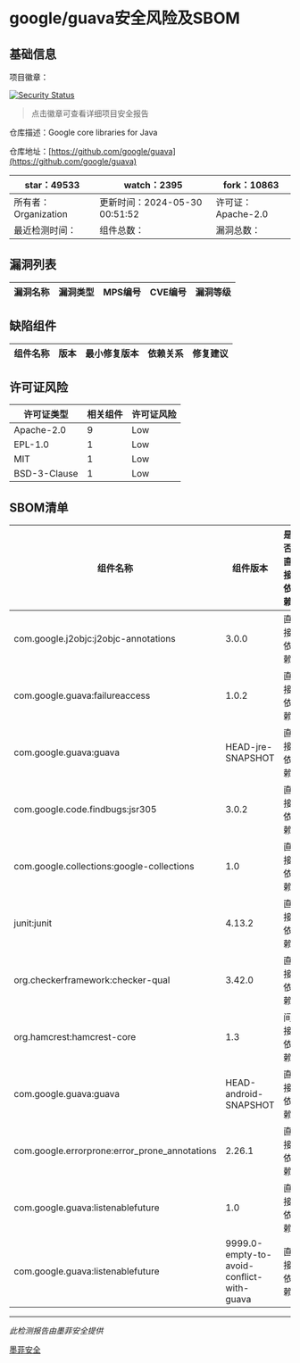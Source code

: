 # google/guava安全风险及SBOM

## 基础信息

项目徽章：

[![Security Status](https://www.murphysec.com/platform3/v31/badge/1795885902736826368.svg)](https://www.murphysec.com/console/report/1714343592377237504/1795885902736826368)

> 点击徽章可查看详细项目安全报告

仓库描述：Google core libraries for Java

仓库地址：[https://github.com/google/guava](https://github.com/google/guava)

| star：49533 | watch：2395 | fork：10863 |
| ----------- | -------------- | ------------ |
| 所有者：Organization | 更新时间：2024-05-30 00:51:52 | 许可证：Apache-2.0 |
| 最近检测时间： | 组件总数： | 漏洞总数： |




## 漏洞列表

| 漏洞名称 | 漏洞类型 | MPS编号 | CVE编号 | 漏洞等级 |
| ------- | ------ | ------- | ------ | ----- |





## 缺陷组件

| 组件名称 | 版本 | 最小修复版本 | 依赖关系 | 修复建议 |
| -------- | ---- | ------------ | -------- | -------- |





## 许可证风险

| 许可证类型 | 相关组件 | 许可证风险 |
| ---------- | -------- | ---------- |
|Apache-2.0|9|Low|
|EPL-1.0|1|Low|
|MIT|1|Low|
|BSD-3-Clause|1|Low|




## SBOM清单

| 组件名称 | 组件版本 | 是否直接依赖 | 仓库 |
| -------- | -------- | ------------ | ---- |
|com.google.j2objc:j2objc-annotations|3.0.0|直接依赖|maven|
|com.google.guava:failureaccess|1.0.2|直接依赖|maven|
|com.google.guava:guava|HEAD-jre-SNAPSHOT|直接依赖|maven|
|com.google.code.findbugs:jsr305|3.0.2|直接依赖|maven|
|com.google.collections:google-collections|1.0|直接依赖|maven|
|junit:junit|4.13.2|直接依赖|maven|
|org.checkerframework:checker-qual|3.42.0|直接依赖|maven|
|org.hamcrest:hamcrest-core|1.3|间接依赖|maven|
|com.google.guava:guava|HEAD-android-SNAPSHOT|直接依赖|maven|
|com.google.errorprone:error_prone_annotations|2.26.1|直接依赖|maven|
|com.google.guava:listenablefuture|1.0|直接依赖|maven|
|com.google.guava:listenablefuture|9999.0-empty-to-avoid-conflict-with-guava|直接依赖|maven|


------

*此检测报告由墨菲安全提供*

[墨菲安全](www.murphysec.com)